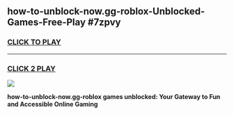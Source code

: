 
## how-to-unblock-now.gg-roblox-Unblocked-Games-Free-Play #7zpvy
<h3>
<a href="https://us.freeplayer.one?title=how-to-unblock-now.gg-roblox&ref=9M">CLICK TO PLAY</a></h3>
<hr>

<h3>
<a href="https://us.freeplayer.one?title=how-to-unblock-now.gg-roblox&ref=9M">CLICK 2 PLAY</a>
  
</h3>

<a href="https://us.freeplayer.one?title=how-to-unblock-now.gg-roblox&ref=9M"><img src="https://clearcache.store/games.png"></a>


**how-to-unblock-now.gg-roblox games unblocked: Your Gateway to Fun and Accessible Online Gaming**
